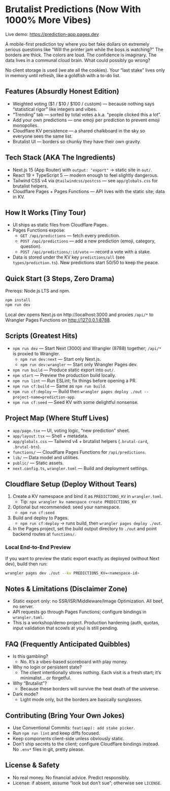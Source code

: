 # Brutalist Predictions (Now With 1000% More Vibes)
Live demo: https://prediction-app.pages.dev

A mobile-first prediction toy where you bet fake dollars on extremely serious questions like “Will the printer jam while the boss is watching?” The borders are thick. The colors are loud. The confidence is imaginary. The data lives in a communal cloud brain. What could possibly go wrong?

No client storage is used (we ate all the cookies). Your “last stake” lives only in memory until refresh, like a goldfish with a to-do list.

## Features (Absurdly Honest Edition)
- Weighted voting ($1 / $10 / $100 / custom) — because nothing says “statistical rigor” like integers and vibes.
- “Trending” tab — sorted by total votes a.k.a. “people clicked this a lot”.
- Add your own predictions — one emoji per prediction to prevent emoji monopolies.
- Cloudflare KV persistence — a shared chalkboard in the sky so everyone sees the same list.
- Brutalist UI — borders so chunky they have their own gravity.

## Tech Stack (AKA The Ingredients)
- Next.js 15 (App Router) with `output: "export"` → static site in `out/`.
- React 19 + TypeScript 5 — modern enough to feel slightly dangerous.
- Tailwind CSS v4 via `@tailwindcss/postcss` — see `app/globals.css` for brutalist helpers.
- Cloudflare Pages + Pages Functions — API lives with the static site; data in KV.

## How It Works (Tiny Tour)
- UI ships as static files from Cloudflare Pages.
- Pages Functions expose:
  - `GET /api/predictions` — fetch every prediction.
  - `POST /api/predictions` — add a new prediction (emoji, category, question).
  - `POST /api/predictions/:id/vote` — record a vote with a stake.
- Data is stored under the KV key `predictions/all` (see `types/prediction.ts`). New predictions start 50/50 to keep the peace.

## Quick Start (3 Steps, Zero Drama)
Prereqs: Node.js LTS and npm.

```bash
npm install
npm run dev
```

Local dev opens Next.js on http://localhost:3000 and proxies `/api/*` to Wrangler Pages Functions on http://127.0.0.1:8788.

## Scripts (Greatest Hits)
- `npm run dev` — Start Next (3000) and Wrangler (8788) together; `/api/*` is proxied to Wrangler.
  - `npm run dev:next` — Start only Next.js.
  - `npm run dev:wrangler` — Start only Wrangler Pages dev.
- `npm run build` — Produce static export into `out/`.
- `npm start` — Preview the production build locally.
- `npm run lint` — Run ESLint; fix things before opening a PR.
- `npm run cf:build` — Same as `npm run build`.
- `npm run cf:deploy` — Build then `wrangler pages deploy ./out --project-name=prediction-app`.
- `npm run cf:seed` — Seed KV with some delightful nonsense.

## Project Map (Where Stuff Lives)
- `app/page.tsx` — UI, voting logic, “new prediction” sheet.
- `app/layout.tsx` — Shell + metadata.
- `app/globals.css` — Tailwind v4 + brutalist helpers (`.brutal-card`, `.brutal-btn`).
- `functions/` — Cloudflare Pages Functions for `/api/predictions`.
- `lib/` — Data model and utilities.
- `public/` — Static assets.
- `next.config.ts`, `wrangler.toml` — Build and deployment settings.

## Cloudflare Setup (Deploy Without Tears)
1. Create a KV namespace and bind it as `PREDICTIONS_KV` in `wrangler.toml`.
   - Tip: `npx wrangler kv namespace create PREDICTIONS_KV`
2. Optional but recommended: seed your namespace.
   - `npm run cf:seed`
3. Build and deploy to Pages.
   - `npm run cf:deploy` → runs build, then `wrangler pages deploy ./out`.
4. In the Pages project, set the build output directory to `./out` and point backend routes at `functions/`.

### Local End‑to‑End Preview
If you want to preview the static export exactly as deployed (without Next dev), build then run:

```bash
wrangler pages dev ./out --kv PREDICTIONS_KV=<namespace-id>
```

## Notes & Limitations (Disclaimer Zone)
- Static export only: no SSR/ISR/Middleware/Image Optimization. All beef, no server.
- API requests go through Pages Functions; configure bindings in `wrangler.toml`.
- This is a workshop/demo project. Production hardening (auth, quotas, input validation that scowls at you) is still pending.

## FAQ (Frequently Anticipated Quibbles)
- Is this gambling?
  - No. It’s a vibes-based scoreboard with play money.
- Why no login or persistent state?
  - The client intentionally stores nothing. Each visit is a fresh start; it’s minimalist… or forgetful.
- Why “Brutalist”?
  - Because these borders will survive the heat death of the universe.
- Dark mode?
  - Light mode only, but the borders are basically sunglasses.

## Contributing (Bring Your Own Jokes)
- Use Conventional Commits: `feat(app): add stake picker`.
- Run `npm run lint` and keep diffs focused.
- Keep components client-side unless obviously static.
- Don’t ship secrets to the client; configure Cloudflare bindings instead. No `.env*` files in git, pretty please.

## License & Safety
- No real money. No financial advice. Predict responsibly.
- License: if absent, assume “look but don’t sue”; otherwise see `LICENSE`.
